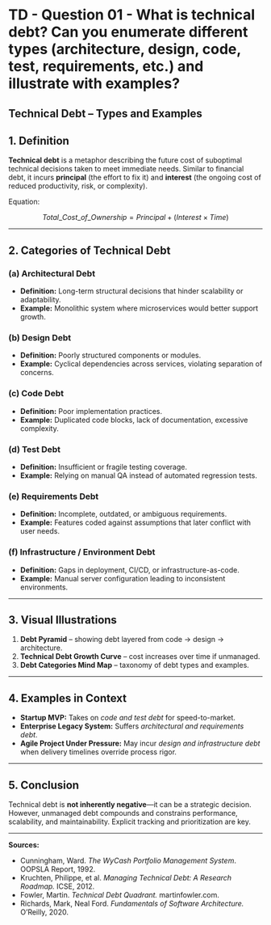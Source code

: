 # TD - Question 01 - What is technical debt? Can you enumerate different types (architecture, design, code, test, requirements, etc.) and illustrate with examples?

## **Technical Debt – Types and Examples**

## **1. Definition**

**Technical debt** is a metaphor describing the future cost of suboptimal technical decisions taken to meet immediate needs. Similar to financial debt, it incurs **principal** (the effort to fix it) and **interest** (the ongoing cost of reduced productivity, risk, or complexity).

Equation:

$$
Total\_Cost\_of\_Ownership = Principal + (Interest \times Time)
$$

---

## **2. Categories of Technical Debt**

### **(a) Architectural Debt**

* **Definition:** Long-term structural decisions that hinder scalability or adaptability.
* **Example:** Monolithic system where microservices would better support growth.

### **(b) Design Debt**

* **Definition:** Poorly structured components or modules.
* **Example:** Cyclical dependencies across services, violating separation of concerns.

### **(c) Code Debt**

* **Definition:** Poor implementation practices.
* **Example:** Duplicated code blocks, lack of documentation, excessive complexity.

### **(d) Test Debt**

* **Definition:** Insufficient or fragile testing coverage.
* **Example:** Relying on manual QA instead of automated regression tests.

### **(e) Requirements Debt**

* **Definition:** Incomplete, outdated, or ambiguous requirements.
* **Example:** Features coded against assumptions that later conflict with user needs.

### **(f) Infrastructure / Environment Debt**

* **Definition:** Gaps in deployment, CI/CD, or infrastructure-as-code.
* **Example:** Manual server configuration leading to inconsistent environments.

---

## **3. Visual Illustrations**

1. **Debt Pyramid** – showing debt layered from code → design → architecture.
2. **Technical Debt Growth Curve** – cost increases over time if unmanaged.
3. **Debt Categories Mind Map** – taxonomy of debt types and examples.

---

## **4. Examples in Context**

* **Startup MVP:** Takes on *code and test debt* for speed-to-market.
* **Enterprise Legacy System:** Suffers *architectural and requirements debt*.
* **Agile Project Under Pressure:** May incur *design and infrastructure debt* when delivery timelines override process rigor.

---

## **5. Conclusion**

Technical debt is **not inherently negative**—it can be a strategic decision.
However, unmanaged debt compounds and constrains performance, scalability, and maintainability.
Explicit tracking and prioritization are key.

---

**Sources:**

* Cunningham, Ward. *The WyCash Portfolio Management System*. OOPSLA Report, 1992.
* Kruchten, Philippe, et al. *Managing Technical Debt: A Research Roadmap.* ICSE, 2012.
* Fowler, Martin. *Technical Debt Quadrant.* martinfowler.com.
* Richards, Mark, Neal Ford. *Fundamentals of Software Architecture.* O’Reilly, 2020.


